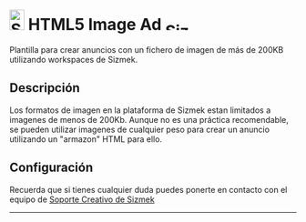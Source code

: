 # <a href="https://platform.mediamind.com"><img src="http://www.sizmek.es/eb/users/javiegido_/__logos/HTML5.png" alt="Sizmek" width="26" height="36" /></a> HTML5 Image Ad <a href="https://platform.mediamind.com"><img src="http://www.sizmek.es/eb/users/javiegido_/__logos/logo-dark.png" alt="Sizmek" width="57" height="15" /></a>

Plantilla para crear anuncios con un fichero de imagen de más de 200KB utilizando workspaces de Sizmek.

## Descripción

Los formatos de imagen en la plataforma de Sizmek estan limitados a imagenes de menos de 200Kb. Aunque no es una práctica recomendable, se pueden utilizar imagenes de cualquier peso para crear un anuncio utilizando un "armazon" HTML para ello.

## Configuración 

Recuerda que si tienes cualquier duda puedes ponerte en contacto con el equipo de <a href="mailto:creativesupport-spain@sizmek.com">Soporte Creativo de Sizmek</a>

***
